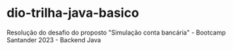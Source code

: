 # dio-trilha-java-basico
Resolução do desafio do proposto "Simulação conta bancária" - Bootcamp Santander 2023 - Backend Java
